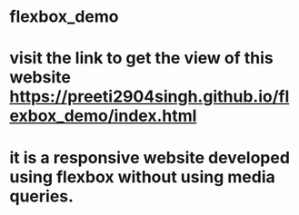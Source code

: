 # flexbox_demo
# visit the link to get the view of this website https://preeti2904singh.github.io/flexbox_demo/index.html
# it is a responsive website developed using flexbox without using media queries.
